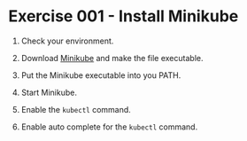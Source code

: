 # Exercise 001 - Install Minikube

1. Check your environment.

2. Download [Minikube](https://storage.googleapis.com/minikube/releases/latest/minikube-linux-amd64) and make the file executable.

3. Put the Minikube executable into you PATH.

4. Start Minikube.

5. Enable the `kubectl` command.

6. Enable auto complete for the `kubectl` command.
